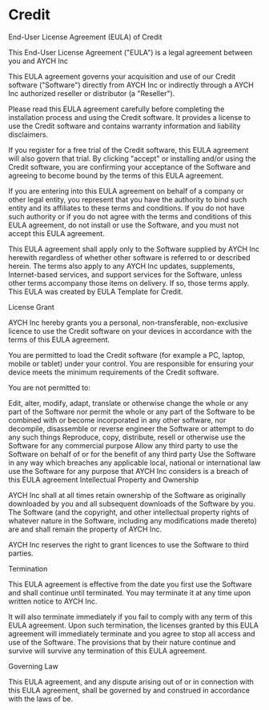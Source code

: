 # Credit
End-User License Agreement (EULA) of Credit

This End-User License Agreement ("EULA") is a legal agreement between you and AYCH Inc

This EULA agreement governs your acquisition and use of our Credit software ("Software") directly from AYCH Inc or indirectly through a AYCH Inc authorized reseller or distributor (a "Reseller").

Please read this EULA agreement carefully before completing the installation process and using the Credit software. It provides a license to use the Credit software and contains warranty information and liability disclaimers.

If you register for a free trial of the Credit software, this EULA agreement will also govern that trial. By clicking "accept" or installing and/or using the Credit software, you are confirming your acceptance of the Software and agreeing to become bound by the terms of this EULA agreement.

If you are entering into this EULA agreement on behalf of a company or other legal entity, you represent that you have the authority to bind such entity and its affiliates to these terms and conditions. If you do not have such authority or if you do not agree with the terms and conditions of this EULA agreement, do not install or use the Software, and you must not accept this EULA agreement.

This EULA agreement shall apply only to the Software supplied by AYCH Inc herewith regardless of whether other software is referred to or described herein. The terms also apply to any AYCH Inc updates, supplements, Internet-based services, and support services for the Software, unless other terms accompany those items on delivery. If so, those terms apply. This EULA was created by EULA Template for Credit.

License Grant

AYCH Inc hereby grants you a personal, non-transferable, non-exclusive licence to use the Credit software on your devices in accordance with the terms of this EULA agreement.

You are permitted to load the Credit software (for example a PC, laptop, mobile or tablet) under your control. You are responsible for ensuring your device meets the minimum requirements of the Credit software.

You are not permitted to:

Edit, alter, modify, adapt, translate or otherwise change the whole or any part of the Software nor permit the whole or any part of the Software to be combined with or become incorporated in any other software, nor decompile, disassemble or reverse engineer the Software or attempt to do any such things
Reproduce, copy, distribute, resell or otherwise use the Software for any commercial purpose
Allow any third party to use the Software on behalf of or for the benefit of any third party
Use the Software in any way which breaches any applicable local, national or international law
use the Software for any purpose that AYCH Inc considers is a breach of this EULA agreement
Intellectual Property and Ownership

AYCH Inc shall at all times retain ownership of the Software as originally downloaded by you and all subsequent downloads of the Software by you. The Software (and the copyright, and other intellectual property rights of whatever nature in the Software, including any modifications made thereto) are and shall remain the property of AYCH Inc.

AYCH Inc reserves the right to grant licences to use the Software to third parties.

Termination

This EULA agreement is effective from the date you first use the Software and shall continue until terminated. You may terminate it at any time upon written notice to AYCH Inc.

It will also terminate immediately if you fail to comply with any term of this EULA agreement. Upon such termination, the licenses granted by this EULA agreement will immediately terminate and you agree to stop all access and use of the Software. The provisions that by their nature continue and survive will survive any termination of this EULA agreement.

Governing Law

This EULA agreement, and any dispute arising out of or in connection with this EULA agreement, shall be governed by and construed in accordance with the laws of be.
